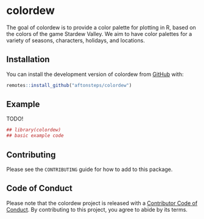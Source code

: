 
<!-- README.md is generated from README.Rmd. Please edit that file -->

# colordew

<!-- badges: start -->
<!-- badges: end -->

The goal of colordew is to provide a color palette for plotting in R,
based on the colors of the game Stardew Valley. We aim to have color
palettes for a variety of seasons, characters, holidays, and locations.

## Installation

You can install the development version of colordew from
[GitHub](https://CRAN.R-project.org) with:

``` r
remotes::install_github("aftonsteps/colordew")
```

## Example

TODO!

``` r
## library(colordew)
## basic example code
```

## Contributing

Please see the `CONTRIBUTING` guide for how to add to this package.

## Code of Conduct

Please note that the colordew project is released with a [Contributor
Code of
Conduct](https://contributor-covenant.org/version/2/0/CODE_OF_CONDUCT.html).
By contributing to this project, you agree to abide by its terms.
